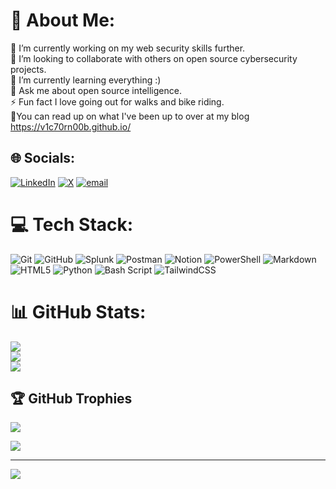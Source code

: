 # 💫 About Me:
🔭 I’m currently working on my web security skills further.<br>👯 I’m looking to collaborate with others on open source cybersecurity projects.<br>🌱 I’m currently learning everything :)<br>💬 Ask me about open source intelligence.<br>⚡ Fun fact I love going out for walks and bike riding.<br>🤝You can read up on what I've been up to over at my blog https://v1c70rn00b.github.io/


## 🌐 Socials:
[![LinkedIn](https://img.shields.io/badge/LinkedIn-%230077B5.svg?logo=linkedin&logoColor=white)](https://linkedin.com/in/victor-mwai) [![X](https://img.shields.io/badge/X-black.svg?logo=X&logoColor=white)](https://x.com/v1c70r_n00b) [![email](https://img.shields.io/badge/Email-D14836?logo=gmail&logoColor=white)](mailto:mwaivictor04@gmail.com) 

# 💻 Tech Stack:
![Git](https://img.shields.io/badge/git-%23F05033.svg?style=for-the-badge&logo=git&logoColor=white) ![GitHub](https://img.shields.io/badge/github-%23121011.svg?style=for-the-badge&logo=github&logoColor=white) ![Splunk](https://img.shields.io/badge/splunk-%23000000.svg?style=for-the-badge&logo=splunk&logoColor=white) ![Postman](https://img.shields.io/badge/Postman-FF6C37?style=for-the-badge&logo=postman&logoColor=white) ![Notion](https://img.shields.io/badge/Notion-%23000000.svg?style=for-the-badge&logo=notion&logoColor=white) ![PowerShell](https://img.shields.io/badge/PowerShell-%235391FE.svg?style=for-the-badge&logo=powershell&logoColor=white) ![Markdown](https://img.shields.io/badge/markdown-%23000000.svg?style=for-the-badge&logo=markdown&logoColor=white) ![HTML5](https://img.shields.io/badge/html5-%23E34F26.svg?style=for-the-badge&logo=html5&logoColor=white) ![Python](https://img.shields.io/badge/python-3670A0?style=for-the-badge&logo=python&logoColor=ffdd54) ![Bash Script](https://img.shields.io/badge/bash_script-%23121011.svg?style=for-the-badge&logo=gnu-bash&logoColor=white) ![TailwindCSS](https://img.shields.io/badge/tailwindcss-%2338B2AC.svg?style=for-the-badge&logo=tailwind-css&logoColor=white)
# 📊 GitHub Stats:
![](https://github-readme-stats.vercel.app/api?username=V1c70rn00b&theme=monokai&hide_border=false&include_all_commits=true&count_private=true)<br/>
![](https://nirzak-streak-stats.vercel.app/?user=V1c70rn00b&theme=monokai&hide_border=false)<br/>
![](https://github-readme-stats.vercel.app/api/top-langs/?username=V1c70rn00b&theme=monokai&hide_border=false&include_all_commits=true&count_private=true&layout=compact)

## 🏆 GitHub Trophies
![](https://github-profile-trophy.vercel.app/?username=V1c70rn00b&theme=radical&no-frame=false&no-bg=false&margin-w=4)


![](https://quotes-github-readme.vercel.app/api?type=horizontal&theme=radical)

---
[![](https://visitcount.itsvg.in/api?id=V1c70rn00b&icon=3&color=0)](https://visitcount.itsvg.in)

<!-- Proudly created with GPRM ( https://gprm.itsvg.in ) -->
